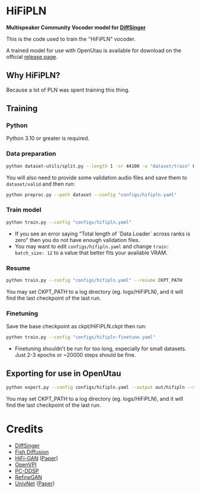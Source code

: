 # HiFiPLN
**Multispeaker Community Vocoder model for [DiffSinger](https://github.com/openvpi/DiffSinger)**

This is the code used to train the "HiFiPLN" vocoder.

A trained model for use with OpenUtau is available for download on the official [release page](https://utau.pl/hifipln/).

## Why HiFiPLN?
Because a lot of PLN was spent training this thing.

## Training
### Python
Python 3.10 or greater is required.

### Data preparation
```bash
python dataset-utils/split.py --length 1 -sr 44100 -o "dataset/train" PATH_TO_DATASET
```
You will also need to provide some validation audio files and save them to `dataset/valid` and then run:
```bash
python preproc.py --path dataset --config "configs/hifipln.yaml"
```

### Train model
```bash
python train.py --config "configs/hifipln.yaml"
```
* If you see an error saying "Total length of \`Data Loader\` across ranks is zero" then you do not have enough validation files.
* You may want to edit `configs/hifipln.yaml` and change `train: batch_size: 12` to a value that better fits your available VRAM.

### Resume 
```bash
python train.py --config "configs/hifipln.yaml" --resume CKPT_PATH
```
You may set CKPT_PATH to a log directory (eg. logs/HiFiPLN), and it will find the last checkpoint of the last run.

### Finetuning
Save the base checkpoint as ckpt/HiFiPLN.ckpt then run:
```bash
python train.py --config "configs/hifipln-finetune.yaml"
```
* Finetuning shouldn't be run for too long, especially for small datasets. Just 2-3 epochs or ~20000 steps should be fine.

## Exporting for use in OpenUtau
```bash
python export.py --config configs/hifipln.yaml --output out/hifipln --model CKPT_PATH
```
You may set CKPT_PATH to a log directory (eg. logs/HiFiPLN), and it will find the last checkpoint of the last run.

# Credits
* [DiffSinger](https://github.com/openvpi/DiffSinger)
* [Fish Diffusion](https://github.com/fishaudio/fish-diffusion)
* [HiFi-GAN](https://github.com/jik876/hifi-gan) ([Paper](https://arxiv.org/abs/2010.05646))
* [OpenVPI](https://github.com/openvpi/SingingVocoders)
* [PC-DDSP](https://github.com/yxlllc/pc-ddsp)
* [RefineGAN](https://arxiv.org/abs/2111.00962)
* [UnivNet](https://github.com/maum-ai/univnet) ([Paper](https://arxiv.org/abs/2106.07889))
